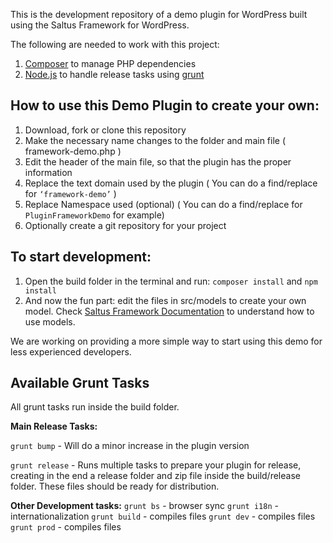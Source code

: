 This is the development repository of a demo plugin for WordPress built using the Saltus Framework for WordPress.

The following are needed to work with this project:
 1.   [Composer](https://getcomposer.org/) to manage PHP dependencies
 2.   [Node.js](https://nodejs.org/en/) to handle release tasks using [grunt](https://gruntjs.com/)

## How to use this Demo Plugin to create your own:

1. Download, fork or clone this repository
2. Make the necessary name changes to the folder and main file ( framework-demo.php )
3. Edit the header of the main file, so that the plugin has the proper information
4. Replace the text domain used by the plugin ( You can do a find/replace for `‘framework-demo’` )
5. Replace Namespace used (optional) ( You can do a find/replace for `PluginFrameworkDemo` for example)
6. Optionally create a git repository for your project

## To start development:

1.  Open the build folder in the terminal and run: `composer install` and `npm install`
2.  And now the fun part: edit the files in src/models to create your own model. Check [Saltus Framework Documentation](https://github.com/SaltusDev/saltus-framework) to understand how to use models.

We are working on providing a more simple way to start using this demo for less experienced developers.


## Available Grunt Tasks

All grunt tasks run inside the build folder.

**Main Release Tasks:**


`grunt bump` - Will do a minor increase in the plugin version


`grunt release` - Runs multiple tasks to prepare your plugin for release, creating in the end a release folder and zip file inside the build/release folder. These files should be ready for distribution.


**Other Development tasks:**
`grunt bs` - browser sync
`grunt i18n` - internationalization
`grunt build` - compiles files
`grunt dev` - compiles files
`grunt prod` - compiles files
